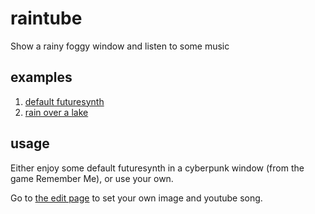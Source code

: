 # raintube
Show a rainy foggy window and listen to some music

## examples

1. [default futuresynth](https://skhmt.github.io/raintube/)
2. [rain over a lake](https://skhmt.github.io/raintube/?bg=https%3A%2F%2Fi.imgur.com%2Fo04OSvB.jpg&yt=lasWefVUCsI)

## usage

Either enjoy some default futuresynth in a cyberpunk window (from the game Remember Me), or use your own.

Go to [the edit page](https://skhmt.github.io/raintube/edit) to set your own image and youtube song.
